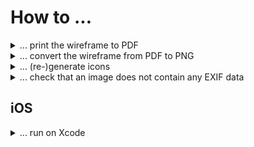 # How to ...

<details>
<summary>... print the wireframe to PDF</summary>

1. Open "moqup" in Chrome (not Firefox) to properly print it to PDF
2. -> Preview (make sure it's set to 100% zoom, but so that the zoom widget (lower left corner) is hidden)
3. -> Fullscreen
4. Chrome -> Print -> Save as PDF
   - Portrait
   - A3
   - Margin: None
   - Scale: Custom: 46 (or whatever makes the picture fit fully)
   - No Background Graphics
5. Save as `wireframe.pdf` to download the PDF
</details>

<details>
<summary>... convert the wireframe from PDF to PNG</summary>

Option 1: On Linux, run the following to create the PNG file(s):

```
sudo apt install poppler-utils
pdftoppm -png wireframe.pdf wireframe
```

Option 2: Browse to https://github.com/m5lk3n/wyatt/blob/main/docs/wireframe.pdf and right-click the preview image -> "Save Image As..."
</details>

<details>
<summary>... (re-)generate icons</summary>

Run `make icons`* from this repo's root folder.

*) "regenerate application launcher icons (from assets/icon/icon.png)"
</details>

<details>
<summary>... check that an image does not contain any EXIF data</summary>

```
$ exif --no-fixup assets/images/logo.png
Corrupt data
The data provided does not follow the specification.
ExifLoader: The data supplied does not seem to contain EXIF data.
```

</details>

## iOS

<details>
<summary>... run on Xcode</summary>

```
cd ios
pod install
```

Open `ios` folder in Xcode.

Plug in test iPhone.

In Xcode, open `Runner.xcodeproj`, pick the connected iPhone as runner, and hit the play button to build the project.
</details>